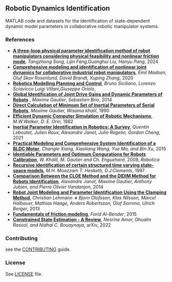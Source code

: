 ## Robotic Dynamics Identification  
MATLAB code and datasets for the identification of state-dependent dynamic model parameters in collaborative robotic manipulator systems.
### References
- **[A three-loop physical parameter identification method of robot manipulators considering physical feasibility and nonlinear friction mode](https://link.springer.com/article/10.1007/s11071-024-09755-w)**, *Tangzhong Song, Lijin Fang,Guanghui Liu, Hanyu Pang*, 2024
- **[Comprehensive modeling and identification of nonlinear joint dynamics for collaborative industrial robot manipulators](https://www.sciencedirect.com/science/article/pii/S0967066120300988)**, *Emil Madsen, Oluf Skov Rosenlund, David Brandt, Xuping Zhang*, 2020
- **[Robotics Modelling Planning and Control](https://link.springer.com/book/10.1007/978-1-84628-642-1)**, *Bruno Siciliano, Lorenzo Sciavicco Luigi Villani,Giuseppe Oriolo*, 
- **[Global Identification of Joint Drive Gains and Dynamic Parameters of Robots](https://link.springer.com/article/10.1007/s11044-013-9403-6)** , *Maxime Gautier*, *Sebastien Brio*, 2014
- **[Direct Calculation of Minimum Set of Inertial Parameters of Serial Robots](https://ieeexplore.ieee.org/document/56655)**, *Maxime Gautier, Wisama khalil*, 1990
- **[Efficient Dynamic Computer Simulation of Robotic Mechanisms](https://asmedigitalcollection.asme.org/dynamicsystems/article-abstract/104/3/205/428542/Efficient-Dynamic-Computer-Simulation-of-Robotic?redirectedFrom=fulltext)**, *M.W.Walker*, *D. E. Orin*, 1982  
- **[Inertial Parameter Identification in Robotics: A Survey](https://www.mdpi.com/2076-3417/11/9/4303)**, *Quentin Leboutet, Julien Roux, Alexandre Janot, Julio Rogelio, Gordon
Cheng*, 2021
- **[Practical Modeling and Comprehensive System Identification of a BLDC Motor](https://onlinelibrary.wiley.com/doi/10.1155/2015/879581)**, *Changle Xiang, Xiaoliang Wang, Yue Ma, and Bin Xu*, 2015
- **[Identiable Parameters and Optimum Congurations for Robots Calibration](https://www.researchgate.net/publication/232021354_Identifiable_Parameters_and_Optimum_Configurations_for_Robots_Calibration)**, *W. Khalil, M. Gautier and Ch. Enguehard*, 2009, *Robotica*
- **[Recursive identification of certain structured time varying state-space models](https://digital-library.theiet.org/content/journals/10.1049/ip-cta_19971383)**, *M.H. Moazzam T. Hesketh, D.J.Clements*, 1997 
- **[Comparison Between the CLOE Method and the DIDIM Method for Robots Identification](https://ieeexplore.ieee.org/document/6728671)**, *Alexandre Janot, Maxime Gautier, Anthony Jubien, and Pierre Olivier Vandanjon*, 2014
- **[Robot Joint Modeling and Parameter Identification Using the Clamping Method](https://www.sciencedirect.com/science/article/pii/S1474667016343889)**, *Christian Lehmann ∗ Bjorn Olofsson, Klas Nilsson, Marcel Halbauer, Mathias Haage, Anders Robertsson, Olof Sornmo, Ulrich Berger*, 2013
- **[Fundamentals of friction modeling](https://www.researchgate.net/publication/266016929_Fundamentals_of_friction_modeling)**, *Farid Al-Bender*, 2015
- **[Constrained State Estimation - A Review](https://arxiv.org/pdf/1807.03463v3)**, *Nesrine Amor, Ghualm Rasool, and Nidhal C. Bouaynaya*, arXiv, 2022

### Contributing
 
see the [CONTRIBUTING](CONTRIBUTING.md) guide.


### License
See [LICENSE](LICENSE) file.


